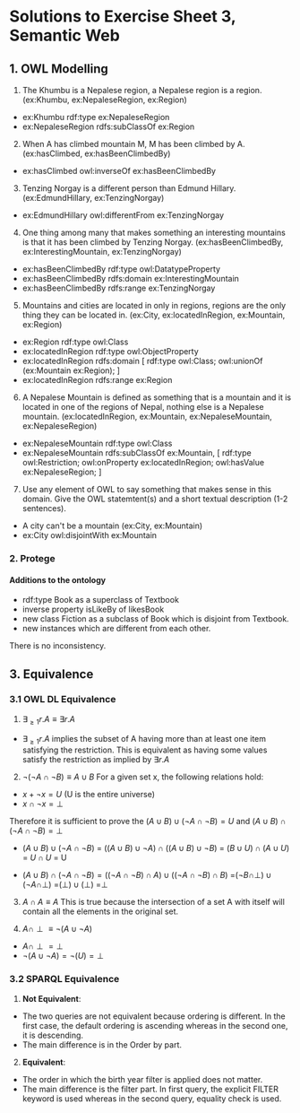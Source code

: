 # Solutions to Exercise Sheet 3, Semantic Web


## 1. OWL Modelling
1. The Khumbu is a Nepalese region, a Nepalese region is a region. (ex:Khumbu, ex:NepaleseRegion, ex:Region)
- ex:Khumbu rdf:type ex:NepaleseRegion
- ex:NepaleseRegion rdfs:subClassOf ex:Region

2. When A has climbed mountain M, M has been climbed by A. (ex:hasClimbed, ex:hasBeenClimbedBy)
- ex:hasClimbed owl:inverseOf ex:hasBeenClimbedBy

3. Tenzing Norgay is a different person than Edmund Hillary. (ex:EdmundHillary, ex:TenzingNorgay)
- ex:EdmundHillary owl:differentFrom ex:TenzingNorgay

4. One thing among many that makes something an interesting mountains is that it has been climbed by Tenzing Norgay.
(ex:hasBeenClimbedBy, ex:InterestingMountain, ex:TenzingNorgay)
- ex:hasBeenClimbedBy rdf:type owl:DatatypeProperty
- ex:hasBeenClimbedBy rdfs:domain ex:InterestingMountain
- ex:hasBeenClimbedBy rdfs:range ex:TenzingNorgay

5. Mountains and cities are located in only in regions, regions are the only thing they can be located in. (ex:City, ex:locatedInRegion, ex:Mountain, ex:Region)
- ex:Region rdf:type owl:Class
- ex:locatedInRegion rdf:type owl:ObjectProperty
- ex:locatedInRegion rdfs:domain [
    rdf:type owl:Class;
    owl:unionOf (ex:Mountain ex:Region);
]
- ex:locatedInRegion rdfs:range ex:Region

6. A Nepalese Mountain is defined as something that is a mountain and it is located in one of the regions of Nepal, nothing else is a Nepalese mountain.
(ex:locatedInRegion, ex:Mountain, ex:NepaleseMountain, ex:NepaleseRegion)
- ex:NepaleseMountain rdf:type owl:Class
- ex:NepaleseMountain rdfs:subClassOf ex:Mountain, [
    rdf:type owl:Restriction;
    owl:onProperty ex:locatedInRegion;
    owl:hasValue ex:NepaleseRegion;
]

7. Use any element of OWL to say something that makes sense in this domain. Give the OWL statemtent(s) and a short textual description (1-2 sentences).
- A city can't be a mountain (ex:City, ex:Mountain)
- ex:City owl:disjointWith ex:Mountain

### 2. Protege
#### Additions to the ontology
- rdf:type Book as a superclass of Textbook
- inverse property isLikeBy of likesBook
- new class Fiction as a subclass of Book which is disjoint from Textbook.
- new instances which are different from each other.

There is no inconsistency.

## 3. Equivalence
### 3.1 OWL DL Equivalence
1. $\exists _{\geq 1} r.A \equiv \exists r.A$
- $\exists _{\geq 1} r.A$ implies the subset of A having more than at least one item satisfying the restriction. This is equivalent as having some values satisfy the restriction as implied by $\exists r.A$

2. $\neg (\neg A \cap\neg B) \equiv A \cup B$
For a given set x, the following relations hold:
- $x + \neg x = U$ (U is the entire universe)
- $x \cap\neg x = \perp$

Therefore it is sufficient to prove the $(A \cup B) \cup (\neg A \cap\neg B) = U$ and $(A \cup B) \cap(\neg A \cap\neg B) =  \perp$

- $(A \cup B) \cup (\neg A \cap\neg B)$ = $( (A \cup B)  \cup  \neg A )  \cap ( (A \cup B)  \cup  \neg B )$
                = $(B  \cup  U)  \cap (A  \cup  U)$
                = $U  \cap U$
                = U

- $(A \cup B) \cap(\neg A \cap\neg B) = ( (\neg A \cap\neg B)  \cap A)  \cup  ( (\neg A \cap\neg B)  \cap B)$
                =$( \neg B  \cap  \perp)  \cup  ( \neg A  \cap  \perp)$
                =$( \perp)  \cup  ( \perp)$
                =$\perp$

3. $A \cap A \equiv A$
This is true because the intersection of a set A with itself will contain all the elements in the original set.

4. $A \cap \perp  \equiv  \neg (A \cup \neg A)$
- $A \cap \perp =  \perp$
- $\neg(A \cup \neg A) = \neg(U) =  \perp$

### 3.2 SPARQL Equivalence
1. **Not Equivalent**:
- The two queries are not equivalent because ordering is different. In the first case, the default ordering is ascending whereas in the second one, it is descending.
- The main difference is in the Order by part.

2. **Equivalent**:
- The order in which the birth year filter is applied does not matter.
- The main difference is the filter part. In first query, the explicit FILTER keyword is used whereas in the second query, equality check is used.